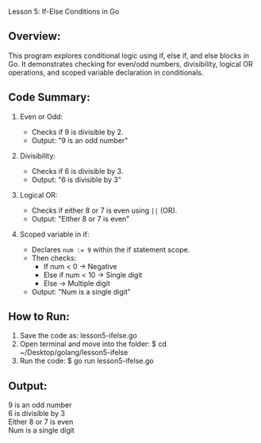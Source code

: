 Lesson 5: If-Else Conditions in Go


## Overview:
This program explores conditional logic using if, else if, and else blocks in Go. It demonstrates checking for even/odd numbers, divisibility, logical OR operations, and scoped variable declaration in conditionals.

## Code Summary:

  1. Even or Odd:
     - Checks if 9 is divisible by 2.
     - Output: "9 is an odd number"

  2. Divisibility:
     - Checks if 6 is divisible by 3.
     - Output: "6 is divisible by 3"

  3. Logical OR:
     - Checks if either 8 or 7 is even using `||` (OR).
     - Output: "Either 8 or 7 is even"

  4. Scoped variable in if:
     - Declares `num := 9` within the if statement scope.
     - Then checks:
       - If num < 0 → Negative
       - Else if num < 10 → Single digit
       - Else → Multiple digit
     - Output: "Num is a single digit"

## How to Run:
  1. Save the code as: lesson5-ifelse.go
  2. Open terminal and move into the folder:
     $ cd ~/Desktop/golang/lesson5-ifelse
  3. Run the code:
     $ go run lesson5-ifelse.go

## Output:
  9 is an odd number  
  6 is divisible by 3  
  Either 8 or 7 is even  
  Num is a single digit
